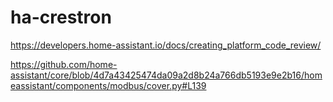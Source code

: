 # ha-crestron


https://developers.home-assistant.io/docs/creating_platform_code_review/


https://github.com/home-assistant/core/blob/4d7a43425474da09a2d8b24a766db5193e9e2b16/homeassistant/components/modbus/cover.py#L139
